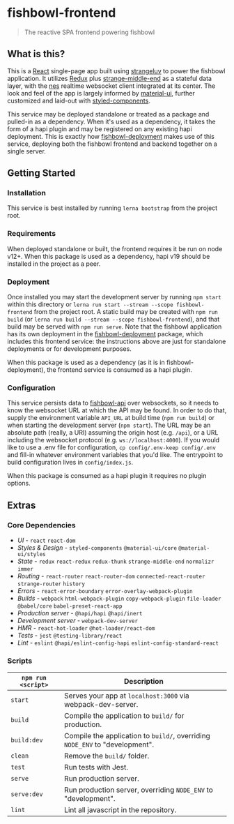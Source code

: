 # fishbowl-frontend
> The reactive SPA frontend powering fishbowl

## What is this?
This is a [React](https://reactjs.org/) single-page app built using [strangeluv](https://github.com/BigRoomStudios/strangeluv) to power the fishbowl application.  It utilizes [Redux](https://redux.js.org/) plus [strange-middle-end](https://github.com/BigRoomStudios/strange-middle-end) as a stateful data layer, with the [nes](https://hapi.dev/module/nes/) realtime websocket client integrated at its center.  The look and feel of the app is largely informed by [material-ui](https://material-ui.com/), further customized and laid-out with [styled-components](https://styled-components.com/).

This service may be deployed standalone or treated as a package and pulled-in as a dependency.  When it's used as a dependency, it takes the form of a hapi plugin and may be registered on any existing hapi deployment.  This is exactly how [fishbowl-deployment](../deployment) makes use of this service, deploying both the fishbowl frontend and backend together on a single server.

## Getting Started
### Installation
This service is best installed by running `lerna bootstrap` from the project root.

### Requirements
When deployed standalone or built, the frontend requires it be run on node v12+.  When this package is used as a dependency, hapi v19 should be installed in the project as a peer.

### Deployment
Once installed you may start the development server by running `npm start` within this directory or `lerna run start --stream --scope fishbowl-frontend` from the project root.  A static build may be created with `npm run build` (or `lerna run build --stream --scope fishbowl-frontend`), and that build may be served with `npm run serve`.  Note that the fishbowl application has its own deployment in the [fishbowl-deployment](../deployment) package, which includes this frontend service: the instructions above are just for standalone deployments or for development purposes.

When this package is used as a dependency (as it is in fishbowl-deployment), the frontend service is consumed as a hapi plugin.

### Configuration
This service persists data to [fishbowl-api](../api) over websockets, so it needs to know the websocket URL at which the API may be found.  In order to do that, supply the environment variable `API_URL` at build time (`npm run build`) or when starting the development server (`npm start`).  The URL may be an absolute path (really, a URI) assuming the origin host (e.g. `/api`), or a URL
 including the websocket protocol (e.g. `ws://localhost:4000`).  If you would like to use a .env file for configuration, `cp config/.env-keep config/.env` and fill-in whatever environment variables that you'd like.  The entrypoint to build configuration lives in `config/index.js`.

When this package is consumed as a hapi plugin it requires no plugin options.

## Extras

### Core Dependencies

 - *UI* - `react` `react-dom`
 - *Styles & Design* - `styled-components` `@material-ui/core` `@material-ui/styles`
 - *State* - `redux` `react-redux` `redux-thunk` `strange-middle-end` `normalizr` `immer`
 - *Routing* - `react-router` `react-router-dom` `connected-react-router` `strange-router` `history`
 - *Errors* - `react-error-boundary` `error-overlay-webpack-plugin`
 - *Builds* - `webpack` `html-webpack-plugin` `copy-webpack-plugin` `file-loader` `@babel/core` `babel-preset-react-app`
 - *Production server* - `@hapi/hapi` `@hapi/inert`
 - *Development server* - `webpack-dev-server`
 - *HMR* - `react-hot-loader` `@hot-loader/react-dom`
 - *Tests* - `jest` `@testing-library/react`
 - *Lint* - `eslint` `@hapi/eslint-config-hapi` `eslint-config-standard-react`

### Scripts

|`npm run <script>`|Description|
|------------------|-----------|
|`start`|Serves your app at `localhost:3000` via webpack-dev-server.|
|`build`|Compile the application to `build/` for production.|
|`build:dev`|Compile the application to `build/`, overriding `NODE_ENV` to "development".|
|`clean`|Remove the `build/` folder.|
|`test`|Run tests with Jest.|
|`serve`|Run production server.|
|`serve:dev`|Run production server, overriding `NODE_ENV` to "development".|
|`lint`|Lint all javascript in the repository.|
